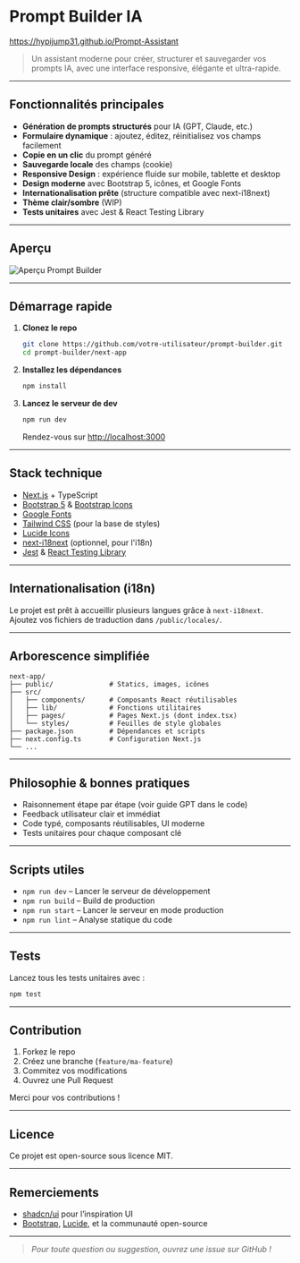 
# Prompt Builder IA

https://hypijump31.github.io/Prompt-Assistant

> Un assistant moderne pour créer, structurer et sauvegarder vos prompts IA, avec une interface responsive, élégante et ultra-rapide.

---

## Fonctionnalités principales

- **Génération de prompts structurés** pour IA (GPT, Claude, etc.)
- **Formulaire dynamique** : ajoutez, éditez, réinitialisez vos champs facilement
- **Copie en un clic** du prompt généré
- **Sauvegarde locale** des champs (cookie)
- **Responsive Design** : expérience fluide sur mobile, tablette et desktop
- **Design moderne** avec Bootstrap 5, icônes, et Google Fonts
- **Internationalisation prête** (structure compatible avec next-i18next)
- **Thème clair/sombre** (WIP)
- **Tests unitaires** avec Jest & React Testing Library

---

## Aperçu

![Aperçu Prompt Builder](https://user-images.githubusercontent.com/placeholder/preview-prompt-builder.png)

---

## Démarrage rapide

1. **Clonez le repo**
   ```bash
   git clone https://github.com/votre-utilisateur/prompt-builder.git
   cd prompt-builder/next-app
   ```
2. **Installez les dépendances**
   ```bash
   npm install
   ```
3. **Lancez le serveur de dev**
   ```bash
   npm run dev
   ```
   Rendez-vous sur [http://localhost:3000](http://localhost:3000)

---

## Stack technique

- [Next.js](https://nextjs.org/) + TypeScript
- [Bootstrap 5](https://getbootstrap.com/) & [Bootstrap Icons](https://icons.getbootstrap.com/)
- [Google Fonts](https://fonts.google.com/)
- [Tailwind CSS](https://tailwindcss.com/) (pour la base de styles)
- [Lucide Icons](https://lucide.dev/)
- [next-i18next](https://github.com/i18next/next-i18next) (optionnel, pour l'i18n)
- [Jest](https://jestjs.io/) & [React Testing Library](https://testing-library.com/)

---

## Internationalisation (i18n)

Le projet est prêt à accueillir plusieurs langues grâce à `next-i18next`. Ajoutez vos fichiers de traduction dans `/public/locales/`.

---

## Arborescence simplifiée

```
next-app/
├── public/              # Statics, images, icônes
├── src/
│   ├── components/      # Composants React réutilisables
│   ├── lib/             # Fonctions utilitaires
│   ├── pages/           # Pages Next.js (dont index.tsx)
│   └── styles/          # Feuilles de style globales
├── package.json         # Dépendances et scripts
├── next.config.ts       # Configuration Next.js
└── ...
```

---

## Philosophie & bonnes pratiques

- Raisonnement étape par étape (voir guide GPT dans le code)
- Feedback utilisateur clair et immédiat
- Code typé, composants réutilisables, UI moderne
- Tests unitaires pour chaque composant clé

---

## Scripts utiles

- `npm run dev` – Lancer le serveur de développement
- `npm run build` – Build de production
- `npm run start` – Lancer le serveur en mode production
- `npm run lint` – Analyse statique du code

---

## Tests

Lancez tous les tests unitaires avec :
```bash
npm test
```

---

## Contribution

1. Forkez le repo
2. Créez une branche (`feature/ma-feature`)
3. Commitez vos modifications
4. Ouvrez une Pull Request

Merci pour vos contributions !

---

## Licence

Ce projet est open-source sous licence MIT.

---

## Remerciements

- [shadcn/ui](https://ui.shadcn.com/) pour l’inspiration UI
- [Bootstrap](https://getbootstrap.com/), [Lucide](https://lucide.dev/), et la communauté open-source

---

> _Pour toute question ou suggestion, ouvrez une issue sur GitHub !_
